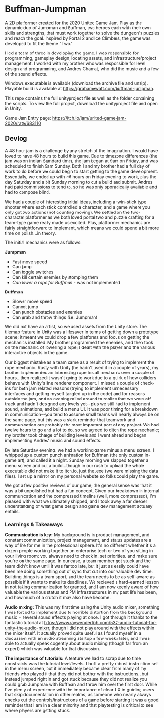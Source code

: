 # Buffman-Jumpman

A 2D platformer created for the 2020 United Game Jam. Play as the dynamic duo of Jumpman and Buffman, two heroes each with their own skills and strengths, that must work together to solve the dungeon's puzzles and reach the goal. Inspired by Portal 2 and Ice Climbers, the game was developed to fit the theme "Two."

I led a team of three in developing the game. I was responsible for programming, gameplay design, locating assets, and infrastructure/project management. I worked with my brother who was responsible for level design and programming, and Andres Chamat, who did the music and a few of the sound effects.

Windows executable is available (download the archive file and unzip). Playable build is available at https://grahamewatt.com/buffman-jumpman. 

This repo contains the full unityproject file as well as the folder containing the scripts. To view the full project, download the unityproject file and open in Unity.  

Game Jam Entry page: https://itch.io/jam/united-game-jam-2020/rate/683110

## Devlog
A 48 hour jam is a challenge by any stretch of the imagination. I would have loved to have 48 hours to build this game. Due to timezone differences (the jam was on Indian Standard time), the jam began at 9am on Friday, and was scheduled to finish 9am Sunday. Both I and my brother had a full day of work to do before we could begin to start getting to the game development. Essentially, we ended up with ~6 hours on Friday evening to work, plus the day Saturday and a bit Sunday morning to cut a build and submit. Andres had paid commissions to tend to, so he was only sporadically available and had to compose blind.

We had a couple of interesting initial ideas, including a twin-stick type shooter where each stick controlled a character, and a game where you only got two actions (not counting moving). We settled on the two-character platformer as we both loved portal two and puzzle crafting for a team-type game really made us excited. Plus, platformer mechanics are fairly straightforward to implement, which means we could spend a bit more time on polish...in theory.

The initial mechanics were as follows:

**Jumpman**

* Fast move speed
* Can jump
* Can toggle switches
* Can kill certain enemies by stomping them
* *Can lower a rope for Buffman* - was not implemented

**Buffman**

* Slower move speed
* Cannot jump
* Can punch obstacles and enemies
* Can grab and throw things (i.e. Jumpman)

We did not have an artist, so we used assets from the Unity store. The tilemap feature in Unity was a lifesaver in terms of getting down a prototype scene; it meant we could drop a few platforms and focus on getting the mechanics installed. My brother programmed the enemies, and then took on the mechanic of lowering a rope; I dealt with the player and the various interactive objects in the game.

Our biggest mistake as a team came as a result of trying to implement the rope mechanic. Rusty with Unity (he hadn't used it in a couple of years), my brother implemented an interesting rope install mechanic over a couple of hours...then realized it wasn't going to work due to a quirk of how colliders behave with Unity's line renderer component. I missed a couple of check-ins for both jam related reasons (trying to implement unnecessary interfaces and getting myself tangled up in the code) and for reasons outside the jam, and so evening rolled around to realize that we were off-track and hadn't designed any levels yet--plus we still had to implement sound, animations, and build a menu UI. It was poor timing for a breakdown in communication--you tend to assume small teams will nearly always be on the same page, but this was a stark reminder that teamwork and communication are probably the most important part of any project. We had twelve hours to go and a lot to do, so we agreed to ditch the rope mechanic; my brother took charge of building levels and I went ahead and began implementing Andres' music and sound effects.

By late Saturday evening, we had a working game minus a menu screen. I whipped up a custom punch animation for Buffman (the only custom in-game art), and called it a night. Sunday morning we slapped together a menu screen and cut a build...though in our rush to upload the whole executable did not make it to itch.io, just the .exe (we were missing the data files). I set up a mirror on my personal website so folks could play the game. 

We got a few positive reviews of our game; the general sense was that it was a bit unpolished but had a fun concept. Given our breakdown in internal communication and the compressed timeline (well, more compressed), I'm pleased with what we ultimately shipped, and I took away a far deeper understanding of what game design and game dev management actually entails.

### Learnings & Takeaways

**Communication is key:** My background is in product management, and constant communication, project management, and status updates are a way of life for me in the professional sphere. It's no different whether it's a dozen people working together on enterprise tech or two of you sitting in your living room; you always need to check in, set priorities, and make sure you're on the same page. In our case, a team member got stuck and the team didn't know until it was far too late, but it just as easily could have been me doing something out of sync that cut into our valuable dev time. Building things is a team sport, and the team needs to be as self-aware as possible if it wants to make its deadlines. We recieved a hard-earned lesson in not taking communication for granted, and I am now keenly aware of how valuable the various status and PM infrastructures in my past life has been, and how much of a crutch it may also have become.

**Audio mixing:** This was my first time using the Unity audio mixer, something I was forced to implement due to horrible distortion from the background music + several sound effects playing at once. I got through it thanks to the fantastic tutorial at https://www.raywenderlich.com/532-audio-tutorial-for-unity-the-audio-mixer, though I did not play around with the effects within the mixer itself. It actually proved quite useful as I found myself in a discussion with an audio streaming startup a few weeks later, and I was able to actually speak cogently about audio mixing (though far from an expert) which was valuable for that discussion.

**The importance of tutorials:** A feature we had to scrap due to time constraints was the tutorial level/levels. I built a pretty robust instruction set in the menu screen, but it immediately became clear from many of my friends who played it that they did not bother with the instructions...but instead jumped right in and got stuck because they did not realize you could grab Jumpman with Buffman and throw him over the first door. While I've plenty of experience with the importance of clear UX in guiding users that skip documentation in other realms, as someone who nearly always checks out the controls/instructions of a game before starting it was a good reminder that I am in a clear minority and that playtesting is critical to see where players are getting stuck.

